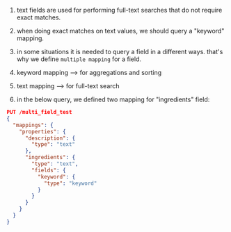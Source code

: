 1. text fields are used for performing full-text searches that do not require exact matches.
2. when doing exact matches on text values, we should query a "keyword" mapping.


3. in some situations it is needed to query a field in a different ways. that's why we define `multiple mapping` for a field.


4. keyword mapping --> for aggregations and sorting
5. text mapping --> for full-text search

6. in the below query, we defined two mapping for "ingredients" field:

```json
PUT /multi_field_test
{
  "mappings": {
    "properties": {
      "description": {
        "type": "text"
      },
      "ingredients": {
        "type": "text",
        "fields": {
          "keyword": {
            "type": "keyword"
          }
        }
      }
    }
  }
}
```

